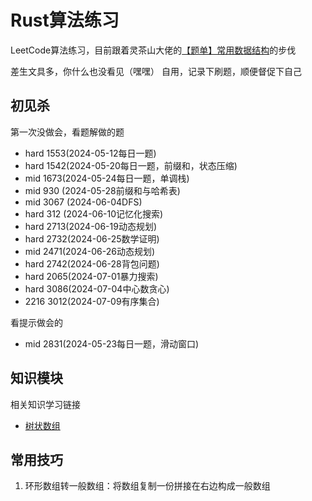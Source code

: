 # Rust算法练习
LeetCode算法练习，目前跟着灵茶山大佬的[【题单】常用数据结构](https://leetcode.cn/circle/discuss/mOr1u6/)的步伐

差生文具多，你什么也没看见（嘿嘿）
自用，记录下刷题，顺便督促下自己

## 初见杀

第一次没做会，看题解做的题
- hard 1553(2024-05-12每日一题)
- hard 1542(2024-05-20每日一题，前缀和，状态压缩)
- mid  1673(2024-05-24每日一题，单调栈)
- mid  930 (2024-05-28前缀和与哈希表)
- mid 3067 (2024-06-04DFS)
- hard 312 (2024-06-10记忆化搜索)
- hard 2713(2024-06-19动态规划)
- hard 2732(2024-06-25数学证明)
- mid 2471(2024-06-26动态规划)
- hard 2742(2024-06-28背包问题)
- hard 2065(2024-07-01暴力搜索)
- hard 3086(2024-07-04中心数贪心)
- 2216 3012(2024-07-09有序集合)

看提示做会的
- mid  2831(2024-05-23每日一题，滑动窗口)

## 知识模块

相关知识学习链接

- [树状数组](https://leetcode.cn/problems/range-sum-query-mutable/solutions/2524481/dai-ni-fa-ming-shu-zhuang-shu-zu-fu-shu-lyfll/)

## 常用技巧
1. 环形数组转一般数组：将数组复制一份拼接在右边构成一般数组